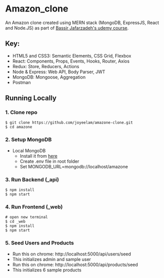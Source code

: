 # Amazon_clone
An Amazon clone created using MERN stack (MongoDB, ExpressJS, React and Node.JS) as part of [Bassir Jafarzadeh's udemy course](https://www.udemy.com/course/build-ecommerce-website-like-amazon-react-node-mongodb/).

## Key:
- HTML5 and CSS3: Semantic Elements, CSS Grid, Flexbox
- React: Components, Props, Events, Hooks, Router, Axios
- Redux: Store, Reducers, Actions
- Node & Express: Web API, Body Parser, JWT
- MongoDB: Mongoose, Aggregation
- Postman

## Running Locally
### 1. Clone repo
```
$ git clone https://github.com/joyeelam/amazone-clone.git
$ cd amazone
```
### 2. Setup MongoDB
- Local MongoDB
  - Install it from [here](https://www.mongodb.com/try/download/community)
  - Create .env file in root folder
  - Set MONGODB_URL=mongodb://localhost/amazone
### 3. Run Backend (_api)
```
$ npm install
$ npm start
```
### 4. Run Frontend (_web)
```
# open new terminal
$ cd _web
$ npm install
$ npm start
```
### 5. Seed Users and Products
- Run this on chrome: http://localhost:5000/api/users/seed
- This initializes admin and sample user
- Run this on chrome: http://localhost:5000/api/products/seed
- This initializes 6 sample products
